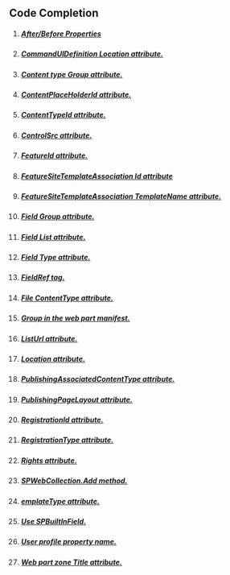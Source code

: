 ## Code Completion

1. ##### [After/Before Properties](AfterBefore_Properties.md)
1. ##### [CommandUIDefinition Location attribute.](CommandUIDefinitionLocation.md)
1. ##### [Content type Group attribute.](ContentTypeGroup.md)
1. ##### [ContentPlaceHolderId attribute.](ContentPlaceHolderId.md)
1. ##### [ContentTypeId attribute.](ContentTypeBindingContentTypeId.md)
1. ##### [ControlSrc attribute.](ControlSrc.md)
1. ##### [FeatureId attribute.](ListInstanceFeatureId.md)
1. ##### [FeatureSiteTemplateAssociation Id attribute](FeatureSiteTemplateAssociationFeatureId.md)
1. ##### [FeatureSiteTemplateAssociation TemplateName attribute.](FeatureSiteTemplateAssociationTemplateName.md)
1. ##### [Field Group attribute.](FieldGroup.md)
1. ##### [Field List attribute.](FieldLookupList.md)
1. ##### [Field Type attribute.](FieldType.md)
1. ##### [FieldRef tag.](FieldRef.md)
1. ##### [File ContentType attribute.](FileContentType.md)
1. ##### [Group in the web part manifest.](WebPartGroup.md)
1. ##### [ListUrl attribute.](ContentTypeBindingListUrl.md)
1. ##### [Location attribute.](CustomActionLocation.md)
1. ##### [PublishingAssociatedContentType attribute.](FilePublishingAssociatedContentType.md)
1. ##### [PublishingPageLayout attribute.](FilePublishingPageLayout.md)
1. ##### [RegistrationId attribute.](CustomActionRegistrationId.md)
1. ##### [RegistrationType attribute.](CustomActionRegistrationType.md)
1. ##### [Rights attribute.](CustomActionRights.md)
1. ##### [SPWebCollection.Add method.](SPWebCollectionAdd.md)
1. ##### [emplateType attribute.](ListInstanceTemplateType.md)
1. ##### [Use SPBuiltInField.](UseBuiltInFieldsInsteadOfStrings.md)
1. ##### [User profile property name.](UserProfilePropertyName.md)
1. ##### [Web part zone Title attribute.](WebPartZoneTitle.md)